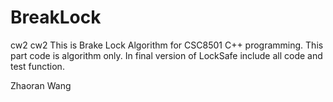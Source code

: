 # BreakLock
cw2
cw2 This is Brake Lock Algorithm for CSC8501 C++ programming.
This part code is algorithm only.
In final version of LockSafe include all code and test function.

Zhaoran Wang
